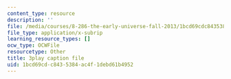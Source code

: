 ```yaml
---
content_type: resource
description: ''
file: /media/courses/8-286-the-early-universe-fall-2013/1bcd69cdc8435384ac4f1debd61b4952_45RQrWHzovU.vtt
file_type: application/x-subrip
learning_resource_types: []
ocw_type: OCWFile
resourcetype: Other
title: 3play caption file
uid: 1bcd69cd-c843-5384-ac4f-1debd61b4952
---
```

